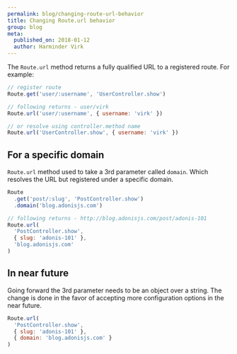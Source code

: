 ```yaml
---
permalink: blog/changing-route-url-behavior
title: Changing Route.url behavior
group: blog
meta:
  published_on: 2018-01-12
  author: Harminder Virk
---
```


The `Route.url` method returns a fully qualified URL to a registered route. For example:

```js
// register route
Route.get('user/:username', 'UserController.show')

// following returns - user/virk
Route.url('user/:username', { username: 'virk' })

// or resolve using controller.method name
Route.url('UserController.show', { username: 'virk' })
```

## For a specific domain

`Route.url` method used to take a 3rd parameter called `domain`. Which resolves the URL but registered under a specific domain.

```js
Route
  .get('post/:slug', 'PostController.show')
  .domain('blog.adonisjs.com')

// following returns - http://blog.adonisjs.com/post/adonis-101
Route.url(
  'PostController.show',
  { slug: 'adonis-101' },
  'blog.adonisjs.com'
)
```

## In near future

Going forward the 3rd parameter needs to be an object over a string. The change is done in the favor of accepting more configuration options in the near future.

```js
Route.url(
  'PostController.show',
  { slug: 'adonis-101' },
  { domain: 'blog.adonisjs.com' }
)
```
